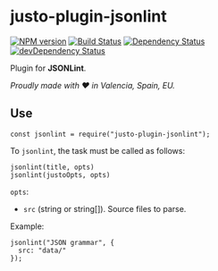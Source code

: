 # justo-plugin-jsonlint

[![NPM version](http://img.shields.io/npm/v/justo-plugin-jsonlint.svg)](https://www.npmjs.org/package/justo-plugin-jsonlint)
[![Build Status](https://travis-ci.org/justojsp/justo-plugin-jsonlint.svg?branch=master)](https://travis-ci.org/justojsp/justo-plugin-jsonlint)
[![Dependency Status](https://david-dm.org/justojsp/justo-plugin-jsonlint.svg)](https://david-dm.org/justojsp/justo-plugin-jsonlint)
[![devDependency Status](https://david-dm.org/justojsp/justo-plugin-jsonlint/dev-status.svg)](https://david-dm.org/justojsp/justo-plugin-jsonlint#info=devDependencies)

Plugin for **JSONLint**.

*Proudly made with ♥ in Valencia, Spain, EU.*

## Use

```
const jsonlint = require("justo-plugin-jsonlint");
```

To `jsonlint`, the task must be called as follows:

```
jsonlint(title, opts)
jsonlint(justoOpts, opts)
```

`opts`:

- `src` (string or string[]). Source files to parse.

Example:

```
jsonlint("JSON grammar", {
  src: "data/"
});
```
